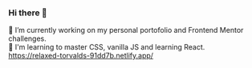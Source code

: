 ### Hi there 👋

🔭 I’m currently working on my personal portofolio and Frontend Mentor challenges.<br>
🌱 I'm learning to master CSS, vanilla JS and learning React.<br>
https://relaxed-torvalds-91dd7b.netlify.app/



<!--
**magdaszsz/magdaszsz** is a ✨ _special_ ✨ repository because its `README.md` (this file) appears on your GitHub profile.

Here are some ideas to get you started:

- 🔭 I’m currently working on my personal portofolio.
- 🌱 I'm currently trying to master CSS, vanilla JS and learning React.
- 👯 I’m looking to collaborate on ...
- 🤔 I’m looking for help with ...
- 💬 Ask me about ...
- 📫 How to reach me: ...
- 😄 Pronouns: ...
- ⚡ Fun fact: ...
-->
